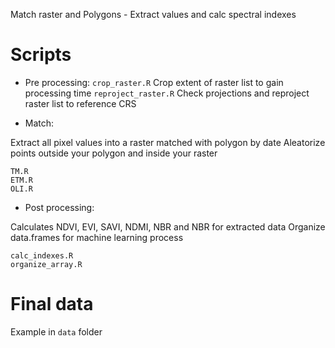 Match raster and Polygons - Extract values and calc spectral indexes

# Scripts
* Pre processing:
`crop_raster.R` Crop extent of raster list to gain processing time
`reproject_raster.R` Check projections and reproject raster list to reference CRS

* Match:

Extract all pixel values into a raster matched with polygon by date
Aleatorize points outside your polygon and inside your raster
```
TM.R
ETM.R
OLI.R
```

* Post processing:

Calculates NDVI, EVI, SAVI, NDMI, NBR and NBR for extracted data
Organize data.frames for machine learning process
```
calc_indexes.R
organize_array.R
```

# Final data

Example in `data` folder
